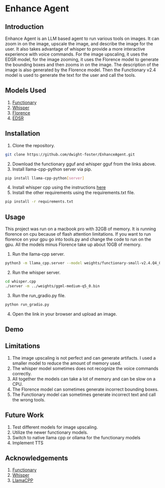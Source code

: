 # Enhance Agent
## Introduction
Enhance Agent is an LLM based agent to run various tools on images. It can zoom in on the image, upscale the image,
and describe the image for the user. It also takes advantage of whisper to provide a more interactive experience with voice commands.
For the image upscaling, it uses the EDSR model, for the image zooming, it uses the Florence model to generate the bounding boxes and then zooms in on the image. 
The description of the image is also generated by the Florence model. Then the Functionary v2.4 model is used to generate the text for the user and call the tools.

## Models Used
1. [Functionary](https://huggingface.co/meetkai/functionary-small-v2.4)
2. [Whisper](https://huggingface.co/ggerganov/whisper.cpp/tree/main)
3. [Florence](https://huggingface.co/microsoft/Florence-2-base-ft)
4. [EDSR](https://huggingface.co/eugenesiow/edsr-base)

## Installation
1. Clone the repository.
```bash
git clone https://github.com/dwight-foster/EnhanceAgent.git
```
2. Download the functionary gguf and whisper gguf from the links above.
3. Install llama-cpp-python server via pip.
```bash
pip install llama-cpp-python[server]
```
4. Install whisper cpp using the instructions [here](https://github.com/ggerganov/whisper.cpp)
5. Install the other requirements using the requirements.txt file.
```bash
pip install -r requirements.txt
```

## Usage
This project was run on a macbook pro with 32GB of memory. It is running florence on cpu because of flash attention limitations. 
If you want to run florence on your gpu go into tools.py and change the code to run on the gpu. All the models minus Florence take up about 10GB of memory.
1. Run the llama-cpp server.
```bash
python3 -m llama_cpp.server --model weights/functionary-small-v2.4.Q4_0.gguf --chat_format functionary-v2 --hf_pretrained_model_name_or_path meetkai/functionary-small-v2.4 
```
2. Run the whisper server.
```bash
cd whisper.cpp
./server -m ../weights/ggml-medium-q5_0.bin
```
3. Run the run_gradio.py file.
```bash
python run_gradio.py
```
4. Open the link in your browser and upload an image.

## Demo


## Limitations
1. The image upscaling is not perfect and can generate artifacts. I used a smaller model to reduce the amount of memory used. 
2. The whisper model sometimes does not recognize the voice commands correctly.
3. All together the models can take a lot of memory and can be slow on a CPU.
4. The Florence model can sometimes generate incorrect bounding boxes.
5. The Functionary model can sometimes generate incorrect text and call the wrong tools.

## Future Work
1. Test different models for image upscaling.
2. Utilize the newer functionary models.
3. Switch to native llama cpp or ollama for the functionary models
4. Implement TTS 

## Acknowledgements
1. [Functionary](https://github.com/MeetKai/functionary)
2. [Whisper](https://github.com/ggerganov/whisper.cpp)
3. [LlamaCPP](https://github.com/abetlen/llama-cpp-python)
